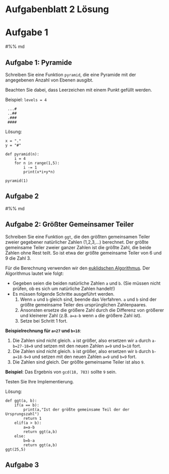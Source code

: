 # Aufgabenblatt 2 Lösung

# Aufgabe 1

#%% md
## Aufgabe 1: Pyramide
Schreiben Sie eine Funktion `pyramid`, die eine Pyramide mit der angegebenen Anzahl von Ebenen ausgibt.

Beachten Sie dabei, dass Leerzeichen mit einem Punkt gefüllt werden.

Beispiel: `levels = 4`
```
 ...#
 ..##
 .###
 ####
```
Lösung:
```
x = "."
y = "#"

def pyramid(n):
    i = 4
    for n in range(1,5):
        i -= 1
        print(x*i+y*n)

pyramid(1)
```

## Aufgabe 2

#%% md
## Aufgabe 2: Größter Gemeinsamer Teiler
Schreiben Sie eine Funktion `ggt`, die den größten gemeinsamen Teiler zweier gegebener natürlicher Zahlen (1,2,3,...) berechnet.
Der größte gemeinsame Teiler zweier ganzer Zahlen ist die größte Zahl, die beide Zahlen ohne Rest teilt.
So ist etwa der größte gemeinsame Teiler von 6 und 9 die Zahl 3.

Für die Berechnung verwenden wir den [euklidschen Algorithmus](https://de.wikipedia.org/wiki/Euklidischer_Algorithmus).
Der Algorithmus lautet wie folgt:

* Gegeben seien die beiden natürliche Zahlen `a` und `b`. (Sie müssen nicht prüfen, ob es sich um natürliche Zahlen handelt!)
* Es müssen folgende Schritte ausgeführt werden.
    1. Wenn `a` und `b` gleich sind, beende das Verfahren. `a` und `b` sind der größte gemeinsame Teiler des ursprünglichen Zahlenpaares.
    2. Ansonsten ersetze die größere Zahl durch die Differenz von größerer und kleinerer Zahl (z.B. `a=a-b` wenn `a` die größere Zahl ist).
    3. Setze bei Schritt 1 fort.

**Beispielrechnung für `a=27` und `b=18`**:
1. Die Zahlen sind nicht gleich. `a` ist größer, also ersetzen wir `a` durch `a-b=27-18=9` und setzen mit den neuen Zahlen `a=9` und `b=18` fort.
2. Die Zahlen sind nicht gleich. `b` ist größer, also ersetzen wir `b` durch `b-a=18-9=9` und setzen mit den neuen Zahlen `a=9` und `b=9` fort.
3. Die Zahlen sind gleich. Der größte gemeinsame Teiler ist also `9`.

**Beispiel**: Das Ergebnis von `gcd(18, 783)` sollte `9` sein.

Testen Sie Ihre Implementierung.

Lösung:
```
def ggt(a, b):
    if(a == b):
        print(a,"Ist der größte gemeinsame Teil der der Ursprungszahl")
        return 1
    elif(a > b):
        a=a-b
        return ggt(a,b)
    else:
        b=b-a
        return ggt(a,b)
ggt(25,5)
```

## Aufgabe 3
